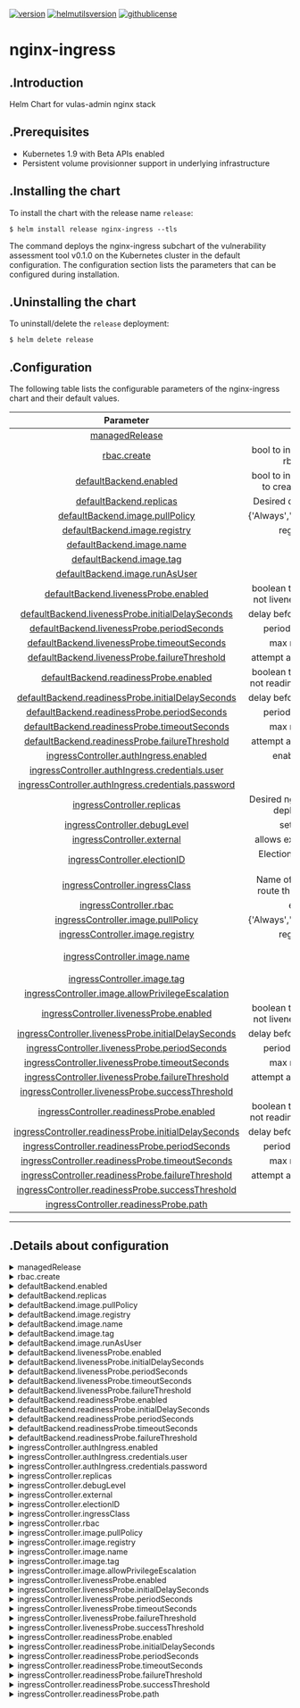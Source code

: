 
[![version](https://img.shields.io/badge/version-v0.1.0-brightgreen.svg)](https://shields.io/)  [![helmutilsversion](https://img.shields.io/badge/helmutilsversion-0.1.2-orange.svg)](https://shields.io/)  [![githublicense](https://img.shields.io/badge/license-Apache_2.0-blue.svg)](https://shields.io/)

# nginx-ingress

## .Introduction
Helm Chart for vulas-admin nginx stack

## .Prerequisites
- Kubernetes 1.9 with Beta APIs enabled
- Persistent volume provisionner support in underlying infrastructure

## .Installing the chart
To install the chart with the release name `release`:
```console
$ helm install release nginx-ingress --tls
```

The command deploys the nginx-ingress subchart of the vulnerability assessment tool v0.1.0
on the Kubernetes cluster in the default configuration. The configuration section lists
the parameters that can be configured during installation.

## .Uninstalling the chart
To uninstall/delete the `release` deployment:
```console
$ helm delete release
```

## .Configuration
The following table lists the configurable parameters of the nginx-ingress chart and their default values.


| Parameter  |	Description  |	Default |
|:----------:|:-------------:|:--------:|
| <a href='#0'>managedRelease</a> |  | `alpha` |
| <a href='#1'>rbac.create</a> | bool to indicate whether or not rbac is required | `True` |
| <a href='#2'>defaultBackend.enabled</a> | bool to indicate whether or not to create default backend | `True` |
| <a href='#3'>defaultBackend.replicas</a> | Desired default proxy replicas | `1` |
| <a href='#4'>defaultBackend.image.pullPolicy</a> | {'Always','IfNotPresent','Never'} | `IfNotPresent` |
| <a href='#5'>defaultBackend.image.registry</a> | registry for image | `gcr.io` |
| <a href='#6'>defaultBackend.image.name</a> |  | `google_containers/defaultbackend` |
| <a href='#7'>defaultBackend.image.tag</a> | image tag | `1.4` |
| <a href='#8'>defaultBackend.image.runAsUser</a> | UID | `65534` |
| <a href='#9'>defaultBackend.livenessProbe.enabled</a> | boolean to indicate whether or not livenessProbe is activated | `True` |
| <a href='#10'>defaultBackend.livenessProbe.initialDelaySeconds</a> | delay before attempt in seconds | `30` |
| <a href='#11'>defaultBackend.livenessProbe.periodSeconds</a> | period between attempts | `10` |
| <a href='#12'>defaultBackend.livenessProbe.timeoutSeconds</a> | max response timeout | `5` |
| <a href='#13'>defaultBackend.livenessProbe.failureThreshold</a> | attempt amounts before failure | `3` |
| <a href='#14'>defaultBackend.readinessProbe.enabled</a> | boolean to indicate whether or not readinessProbe is activated | `True` |
| <a href='#15'>defaultBackend.readinessProbe.initialDelaySeconds</a> | delay before attempt in seconds | `0` |
| <a href='#16'>defaultBackend.readinessProbe.periodSeconds</a> | period between attempts | `5` |
| <a href='#17'>defaultBackend.readinessProbe.timeoutSeconds</a> | max response timeout | `5` |
| <a href='#18'>defaultBackend.readinessProbe.failureThreshold</a> | attempt amounts before failure | `6` |
| <a href='#19'>ingressController.authIngress.enabled</a> | enables auth ingress | `True` |
| <a href='#20'>ingressController.authIngress.credentials.user</a> |  | `vulas` |
| <a href='#21'>ingressController.authIngress.credentials.password</a> |  | `vulas` |
| <a href='#22'>ingressController.replicas</a> | Desired nginx ingress controller deployment replicas | `3` |
| <a href='#23'>ingressController.debugLevel</a> | sets logging level | `error` |
| <a href='#24'>ingressController.external</a> | allows external load balancer | `True` |
| <a href='#25'>ingressController.electionID</a> | Election ID to use for status update | `ingress-controller-leader` |
| <a href='#26'>ingressController.ingressClass</a> | Name of the ingress class to route through this controller | `nginx` |
| <a href='#27'>ingressController.rbac</a> | enables rbac | `True` |
| <a href='#28'>ingressController.image.pullPolicy</a> | {'Always','IfNotPresent','Never'} | `IfNotPresent` |
| <a href='#29'>ingressController.image.registry</a> | registry for image | `quay.io` |
| <a href='#30'>ingressController.image.name</a> |  | `kubernetes-ingress-controller/nginx-ingress-controller` |
| <a href='#31'>ingressController.image.tag</a> | image tag | `0.25.0` |
| <a href='#32'>ingressController.image.allowPrivilegeEscalation</a> |  | `True` |
| <a href='#33'>ingressController.livenessProbe.enabled</a> | boolean to indicate whether or not livenessProbe is activated | `True` |
| <a href='#34'>ingressController.livenessProbe.initialDelaySeconds</a> | delay before attempt in seconds | `15` |
| <a href='#35'>ingressController.livenessProbe.periodSeconds</a> | period between attempts | `10` |
| <a href='#36'>ingressController.livenessProbe.timeoutSeconds</a> | max response timeout | `5` |
| <a href='#37'>ingressController.livenessProbe.failureThreshold</a> | attempt amounts before failure | `10` |
| <a href='#38'>ingressController.livenessProbe.successThreshold</a> |  | `1` |
| <a href='#39'>ingressController.readinessProbe.enabled</a> | boolean to indicate whether or not readinessProbe is activated | `True` |
| <a href='#40'>ingressController.readinessProbe.initialDelaySeconds</a> | delay before attempt in seconds | `10` |
| <a href='#41'>ingressController.readinessProbe.periodSeconds</a> | period between attempts | `60` |
| <a href='#42'>ingressController.readinessProbe.timeoutSeconds</a> | max response timeout | `5` |
| <a href='#43'>ingressController.readinessProbe.failureThreshold</a> | attempt amounts before failure | `10` |
| <a href='#44'>ingressController.readinessProbe.successThreshold</a> |  | `2` |
| <a href='#45'>ingressController.readinessProbe.path</a> |  | `/healthz` |

---
## .Details about configuration
<details closed><summary><a id='0'>managedRelease</a></summary>

        - description: 
        - default: alpha
<a href="#configuration" style="color:grey">Back to configurations</a>
</details>
        
<details closed><summary><a id='1'>rbac.create</a></summary>

        - description: bool to indicate whether or not rbac is required
        - default: True
<a href="#configuration" style="color:grey">Back to configurations</a>
</details>
        
<details closed><summary><a id='2'>defaultBackend.enabled</a></summary>

        - description: bool to indicate whether or not to create default backend
        - default: True
<a href="#configuration" style="color:grey">Back to configurations</a>
</details>
        
<details closed><summary><a id='3'>defaultBackend.replicas</a></summary>

        - description: Desired default proxy replicas
        - default: 1
<a href="#configuration" style="color:grey">Back to configurations</a>
</details>
        
<details closed><summary><a id='4'>defaultBackend.image.pullPolicy</a></summary>

        - description: {'Always','IfNotPresent','Never'}
        - default: IfNotPresent
<a href="#configuration" style="color:grey">Back to configurations</a>
</details>
        
<details closed><summary><a id='5'>defaultBackend.image.registry</a></summary>

        - description: registry for image
        - default: gcr.io
<a href="#configuration" style="color:grey">Back to configurations</a>
</details>
        
<details closed><summary><a id='6'>defaultBackend.image.name</a></summary>

        - description: 
        - default: google_containers/defaultbackend
<a href="#configuration" style="color:grey">Back to configurations</a>
</details>
        
<details closed><summary><a id='7'>defaultBackend.image.tag</a></summary>

        - description: image tag
        - default: 1.4
<a href="#configuration" style="color:grey">Back to configurations</a>
</details>
        
<details closed><summary><a id='8'>defaultBackend.image.runAsUser</a></summary>

        - description: UID
        - default: 65534
<a href="#configuration" style="color:grey">Back to configurations</a>
</details>
        
<details closed><summary><a id='9'>defaultBackend.livenessProbe.enabled</a></summary>

        - description: boolean to indicate whether or not livenessProbe is activated
        - default: True
<a href="#configuration" style="color:grey">Back to configurations</a>
</details>
        
<details closed><summary><a id='10'>defaultBackend.livenessProbe.initialDelaySeconds</a></summary>

        - description: delay before attempt in seconds
        - default: 30
<a href="#configuration" style="color:grey">Back to configurations</a>
</details>
        
<details closed><summary><a id='11'>defaultBackend.livenessProbe.periodSeconds</a></summary>

        - description: period between attempts
        - default: 10
<a href="#configuration" style="color:grey">Back to configurations</a>
</details>
        
<details closed><summary><a id='12'>defaultBackend.livenessProbe.timeoutSeconds</a></summary>

        - description: max response timeout
        - default: 5
<a href="#configuration" style="color:grey">Back to configurations</a>
</details>
        
<details closed><summary><a id='13'>defaultBackend.livenessProbe.failureThreshold</a></summary>

        - description: attempt amounts before failure
        - default: 3
<a href="#configuration" style="color:grey">Back to configurations</a>
</details>
        
<details closed><summary><a id='14'>defaultBackend.readinessProbe.enabled</a></summary>

        - description: boolean to indicate whether or not readinessProbe is activated
        - default: True
<a href="#configuration" style="color:grey">Back to configurations</a>
</details>
        
<details closed><summary><a id='15'>defaultBackend.readinessProbe.initialDelaySeconds</a></summary>

        - description: delay before attempt in seconds
        - default: 0
<a href="#configuration" style="color:grey">Back to configurations</a>
</details>
        
<details closed><summary><a id='16'>defaultBackend.readinessProbe.periodSeconds</a></summary>

        - description: period between attempts
        - default: 5
<a href="#configuration" style="color:grey">Back to configurations</a>
</details>
        
<details closed><summary><a id='17'>defaultBackend.readinessProbe.timeoutSeconds</a></summary>

        - description: max response timeout
        - default: 5
<a href="#configuration" style="color:grey">Back to configurations</a>
</details>
        
<details closed><summary><a id='18'>defaultBackend.readinessProbe.failureThreshold</a></summary>

        - description: attempt amounts before failure
        - default: 6
<a href="#configuration" style="color:grey">Back to configurations</a>
</details>
        
<details closed><summary><a id='19'>ingressController.authIngress.enabled</a></summary>

        - description: enables auth ingress
        - default: True
<a href="#configuration" style="color:grey">Back to configurations</a>
</details>
        
<details closed><summary><a id='20'>ingressController.authIngress.credentials.user</a></summary>

        - description: 
        - default: vulas
<a href="#configuration" style="color:grey">Back to configurations</a>
</details>
        
<details closed><summary><a id='21'>ingressController.authIngress.credentials.password</a></summary>

        - description: 
        - default: vulas
<a href="#configuration" style="color:grey">Back to configurations</a>
</details>
        
<details closed><summary><a id='22'>ingressController.replicas</a></summary>

        - description: Desired nginx ingress controller deployment replicas
        - default: 3
<a href="#configuration" style="color:grey">Back to configurations</a>
</details>
        
<details closed><summary><a id='23'>ingressController.debugLevel</a></summary>

        - description: sets logging level
        - default: error
<a href="#configuration" style="color:grey">Back to configurations</a>
</details>
        
<details closed><summary><a id='24'>ingressController.external</a></summary>

        - description: allows external load balancer
        - default: True
<a href="#configuration" style="color:grey">Back to configurations</a>
</details>
        
<details closed><summary><a id='25'>ingressController.electionID</a></summary>

        - description: Election ID to use for status update
        - default: ingress-controller-leader
<a href="#configuration" style="color:grey">Back to configurations</a>
</details>
        
<details closed><summary><a id='26'>ingressController.ingressClass</a></summary>

        - description: Name of the ingress class to route through this controller
        - default: nginx
<a href="#configuration" style="color:grey">Back to configurations</a>
</details>
        
<details closed><summary><a id='27'>ingressController.rbac</a></summary>

        - description: enables rbac
        - default: True
<a href="#configuration" style="color:grey">Back to configurations</a>
</details>
        
<details closed><summary><a id='28'>ingressController.image.pullPolicy</a></summary>

        - description: {'Always','IfNotPresent','Never'}
        - default: IfNotPresent
<a href="#configuration" style="color:grey">Back to configurations</a>
</details>
        
<details closed><summary><a id='29'>ingressController.image.registry</a></summary>

        - description: registry for image
        - default: quay.io
<a href="#configuration" style="color:grey">Back to configurations</a>
</details>
        
<details closed><summary><a id='30'>ingressController.image.name</a></summary>

        - description: 
        - default: kubernetes-ingress-controller/nginx-ingress-controller
<a href="#configuration" style="color:grey">Back to configurations</a>
</details>
        
<details closed><summary><a id='31'>ingressController.image.tag</a></summary>

        - description: image tag
        - default: 0.25.0
<a href="#configuration" style="color:grey">Back to configurations</a>
</details>
        
<details closed><summary><a id='32'>ingressController.image.allowPrivilegeEscalation</a></summary>

        - description: 
        - default: True
<a href="#configuration" style="color:grey">Back to configurations</a>
</details>
        
<details closed><summary><a id='33'>ingressController.livenessProbe.enabled</a></summary>

        - description: boolean to indicate whether or not livenessProbe is activated
        - default: True
<a href="#configuration" style="color:grey">Back to configurations</a>
</details>
        
<details closed><summary><a id='34'>ingressController.livenessProbe.initialDelaySeconds</a></summary>

        - description: delay before attempt in seconds
        - default: 15
<a href="#configuration" style="color:grey">Back to configurations</a>
</details>
        
<details closed><summary><a id='35'>ingressController.livenessProbe.periodSeconds</a></summary>

        - description: period between attempts
        - default: 10
<a href="#configuration" style="color:grey">Back to configurations</a>
</details>
        
<details closed><summary><a id='36'>ingressController.livenessProbe.timeoutSeconds</a></summary>

        - description: max response timeout
        - default: 5
<a href="#configuration" style="color:grey">Back to configurations</a>
</details>
        
<details closed><summary><a id='37'>ingressController.livenessProbe.failureThreshold</a></summary>

        - description: attempt amounts before failure
        - default: 10
<a href="#configuration" style="color:grey">Back to configurations</a>
</details>
        
<details closed><summary><a id='38'>ingressController.livenessProbe.successThreshold</a></summary>

        - description: 
        - default: 1
<a href="#configuration" style="color:grey">Back to configurations</a>
</details>
        
<details closed><summary><a id='39'>ingressController.readinessProbe.enabled</a></summary>

        - description: boolean to indicate whether or not readinessProbe is activated
        - default: True
<a href="#configuration" style="color:grey">Back to configurations</a>
</details>
        
<details closed><summary><a id='40'>ingressController.readinessProbe.initialDelaySeconds</a></summary>

        - description: delay before attempt in seconds
        - default: 10
<a href="#configuration" style="color:grey">Back to configurations</a>
</details>
        
<details closed><summary><a id='41'>ingressController.readinessProbe.periodSeconds</a></summary>

        - description: period between attempts
        - default: 60
<a href="#configuration" style="color:grey">Back to configurations</a>
</details>
        
<details closed><summary><a id='42'>ingressController.readinessProbe.timeoutSeconds</a></summary>

        - description: max response timeout
        - default: 5
<a href="#configuration" style="color:grey">Back to configurations</a>
</details>
        
<details closed><summary><a id='43'>ingressController.readinessProbe.failureThreshold</a></summary>

        - description: attempt amounts before failure
        - default: 10
<a href="#configuration" style="color:grey">Back to configurations</a>
</details>
        
<details closed><summary><a id='44'>ingressController.readinessProbe.successThreshold</a></summary>

        - description: 
        - default: 2
<a href="#configuration" style="color:grey">Back to configurations</a>
</details>
        
<details closed><summary><a id='45'>ingressController.readinessProbe.path</a></summary>

        - description: 
        - default: /healthz
<a href="#configuration" style="color:grey">Back to configurations</a>
</details>
        